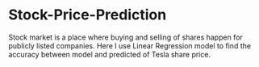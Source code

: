 # Stock-Price-Prediction
Stock market is a place where buying and selling of shares happen for publicly listed companies.  Here I use Linear Regression model to find the accuracy between model and predicted of Tesla share price.
